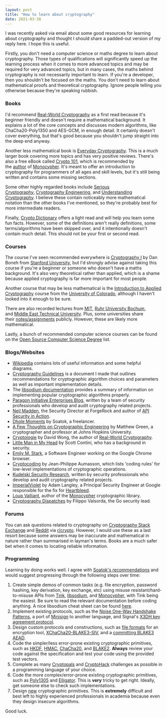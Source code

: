 ```yaml
---
layout: post
title: "How to learn about cryptography"
date: 2021-03-30
---
```


I was recently asked via email about some good resources for learning about cryptography and thought I should share a padded-out version of my reply here. I hope this is useful.

Firstly, you don't need a computer science or maths degree to learn about cryptography. Those types of qualifications will significantly speed up the learning process when it comes to more advanced topics and may be required for very advanced topics, but in many cases, the maths behind cryptography is not necessarily important to learn. If you're a developer, then you shouldn't be focused on the maths. You don't need to learn about mathematical proofs and theoretical cryptography. Ignore people telling you otherwise because they're speaking rubbish.

### Books

I'd recommend [Real-World Cryptography](https://www.manning.com/books/real-world-cryptography) as a first read because it's beginner friendly and doesn't require a mathematical background. It explains a lot of the core concepts and discusses modern algorithms, like ChaCha20-Poly1350 and AES-GCM, in enough detail. It certainly doesn't cover everything, but that's good because you shouldn't jump straight into the deep end anyway.

Another less mathematical book is [Everyday Cryptography](https://www.amazon.co.uk/Everyday-Cryptography-Fundamental-Principles-Applications/dp/0199695598). This is a much larger book covering more topics and has very positive reviews. There's also a free eBook called [Crypto 101](https://www.crypto101.io/), which is recommended by the [author](https://loup-vaillant.fr/) of [Monocypher](https://monocypher.org/). It's meant to offer an introduction to cryptography for programmers of all ages and skill levels, but it's still being written and contains some missing sections.

Some other highly regarded books include [Serious Cryptography](https://nostarch.com/seriouscrypto), [Cryptography Engineering](https://www.amazon.co.uk/Cryptography-Engineering-Principles-Practical-Applications/dp/0470474246/ref=pd_sbs_2?pd_rd_w=SslH5&pf_rd_p=fbd048ad-ab90-4647-94dd-974b91bedef1&pf_rd_r=D63A5WP02668Y8Q48ZN8&pd_rd_r=8dda3881-91aa-43b6-822b-dca25a5be937&pd_rd_wg=FTZGG&pd_rd_i=0470474246&psc=1), and [Understanding Cryptography](https://www.crypto-textbook.com/). I believe these contain noticeably more mathematical notation than the other books I've mentioned, so they're probably best for more intermediate readers.

Finally, [Crypto Dictionary](https://nostarch.com/crypto-dictionary) offers a light read and will help you learn some fun facts. However, some of the definitions aren't really definitions, some terms/algorithms have been skipped over, and it intentionally doesn't contain much detail. This should not be your first or second read.

### Courses

The course I've seen recommended everywhere is [Cryptography I](https://www.coursera.org/learn/crypto) by Dan Boneh from [Stanford University](https://www.stanford.edu/), but I'd strongly advise against taking this course if you're a beginner or someone who doesn't have a maths background. It's also very theoretical rather than applied, which is a shame because applied cryptography is far more important for most people.

Another course that may be less mathematical is the [Introduction to Applied Cryptography](https://www.coursera.org/specializations/introduction-applied-cryptography) course from the [University of Colorado](https://www.cu.edu/), although I haven't looked into it enough to be sure.

There are also recorded lectures from [MIT](https://youtube.com/playlist?list=PL6ogFv-ieghe8MOIcpD6UDtdK-UMHG8oH), [Ruhr University Bochum](https://www.youtube.com/channel/UC1usFRN4LCMcfIV7UjHNuQg), and [Middle East Technical University](https://youtube.com/playlist?list=PLUoixF7agmIvqZtb8XxfOxTuYsuYOrgck). Plus, some universities share their [notes/assignments](https://collegecompendium.org/search?q=crypto) publicly. However, these are likely more mathematical.

Lastly, a bunch of recommended computer science courses can be found on the [Open Source Computer Science Degree](https://github.com/ForrestKnight/open-source-cs) list.

### Blogs/Websites

-   [Wikipedia](https://en.wikipedia.org/wiki/Category:Cryptography) contains lots of useful information and some helpful diagrams.
-   [Cryptography Guidelines](https://github.com/samuel-lucas6/Cryptography-Guidelines) is a document I made that outlines recommendations for cryptographic algorithm choices and parameters as well as important implementation details.
-   The [libsodium documentation](https://doc.libsodium.org/) provides a summary of information on implementing popular cryptographic algorithms properly.
-   [Paragon Initiative Enterprises Blog](https://paragonie.com/blog), written by a team of security professionals who develop and audit cryptography related projects.
-   [Neil Madden](https://neilmadden.blog/), the Security Director at ForgeRock and author of [API Security in Action](https://www.manning.com/books/api-security-in-action).
-   [Dhole Moments](https://soatok.blog/b/) by Soatok, a freelancer.
-   [A Few Thoughts on Cryptographic Engineering](https://blog.cryptographyengineering.com/) by Matthew Green, a cryptographer and professor at Johns Hopkins University.
-   [Cryptologie](https://cryptologie.net/) by David Wong, the author of [Real-World Cryptography](https://www.manning.com/books/real-world-cryptography).
-   [Little Man in My Head](https://littlemaninmyhead.wordpress.com/) by Scott Contini, who has a background in security.
-   [Emily M. Stark](https://emilymstark.com/blog.html), a Software Engineer working on the Google Chrome browser.
-   [Cryptocoding](https://github.com/veorq/cryptocoding) by Jean-Philippe Aumasson, which lists 'coding rules' for low-level implementations of cryptographic operations.
-   [Kudelski Security Research](https://research.kudelskisecurity.com/category/crypto/), written by security professionals who develop and audit cryptography related projects.
-   [ImperialViolet](https://www.imperialviolet.org/) by Adam Langley, a Principal Security Engineer at Google responsible for the fix for [Heartbleed](https://en.wikipedia.org/wiki/Heartbleed).
-   [Loup Valliant](https://loup-vaillant.fr/articles/), author of the [Monocypher](https://monocypher.org/) cryptographic library.
-   [Cryptography Dispatches](https://buttondown.email/cryptography-dispatches/archive) by Filippo Valsorda, the Go security lead.

### Forums

You can ask questions related to cryptography on [Cryptography Stack Exchange](https://crypto.stackexchange.com/) and [Reddit](https://www.reddit.com/) via [r/crypto](https://www.reddit.com/r/crypto/). However, I would use these as a last resort because some answers may be inaccurate and mathematical in nature rather than summarised in layman's terms. Books are a much safer bet when it comes to locating reliable information.

### Programming

Learning by doing works well. I agree with [Soatok's recommendations](https://soatok.blog/2020/06/10/how-to-learn-cryptography-as-a-programmer/) and would suggest progressing through the following steps over time:

1. Create simple demos of common tasks (e.g. file encryption, password hashing, key derivation, key exchange, etc) using misuse resistant/hard-to-misuse APIs from [Tink](https://github.com/google/tink), [libsodium](https://doc.libsodium.org/), and [Monocypher](https://monocypher.org/), with Tink being the easiest. Be sure to read the relevant documentation before coding anything. A nice libsodium cheat sheet can be found [here](https://paragonie.com/blog/2017/06/libsodium-quick-reference-quick-comparison-similar-functions-and-which-one-use).
2. Implement existing protocols, such as the [Noise One-Way Handshake Patterns](https://neilmadden.blog/2018/11/26/public-key-authenticated-encryption-and-why-you-want-it-part-ii/), a port of [Minisign](https://jedisct1.github.io/minisign/) to another language, and Signal's [X3DH key agreement protocol](https://www.signal.org/docs/specifications/x3dh/).
3. Design custom protocols and constructions, such as [file formats](https://www.kryptor.co.uk/technical-details#digital-signatures) for an encryption tool, [XChaCha20-BLAKE3-SIV](https://github.com/samuel-lucas6/ChaCha20-BLAKE3), and a [committing BLAKE3 AEAD](https://github.com/BLAKE3-team/BLAKE3/issues/138).
4. Code the simpler/less error-prone existing cryptographic primitives, such as [HKDF](https://tools.ietf.org/html/rfc5869), [HMAC](https://tools.ietf.org/html/rfc2104), [ChaCha20](https://datatracker.ietf.org/doc/html/rfc8439), and [BLAKE2](https://datatracker.ietf.org/doc/html/rfc7693). **Always** review your code against the specification and test your code using the provided test vectors.
5. Complete as many [Cryptopals](https://cryptopals.com/) and [CryptoHack](https://cryptohack.org/) challenges as possible in a programming language of your choice.
6. Code the more complex/error-prone existing cryptographic primitives, such as [Poly1305](https://datatracker.ietf.org/doc/html/rfc8439) and [Elligator](https://loup-vaillant.fr/articles/implementing-elligator). This is **very** tricky to get right. Ideally, get someone else to check such implementations.
7. Design [new](https://competitions.cr.yp.to/sha3.html) cryptographic primitives. This is **extremely** difficult and best left to highly experienced professionals in academia because even they design insecure algorithms.

Good luck.